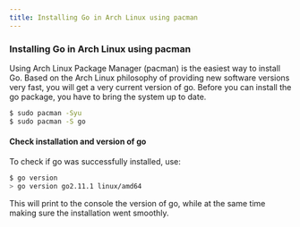 ```yaml
---
title: Installing Go in Arch Linux using pacman
---
```

### Installing Go in Arch Linux using pacman

Using Arch Linux Package Manager (pacman) is the easiest way to install Go. Based on the Arch Linux philosophy of providing new software versions very fast, you will get a very current version of go. 
Before you can install the go package, you have to bring the system up to date. 

```sh
$ sudo pacman -Syu
$ sudo pacman -S go
```

#### Check installation and version of go

To check if go was successfully installed, use:

```sh
$ go version
> go version go2.11.1 linux/amd64
```
This will print to the console the version of go, while at the same time making sure the installation went smoothly.
